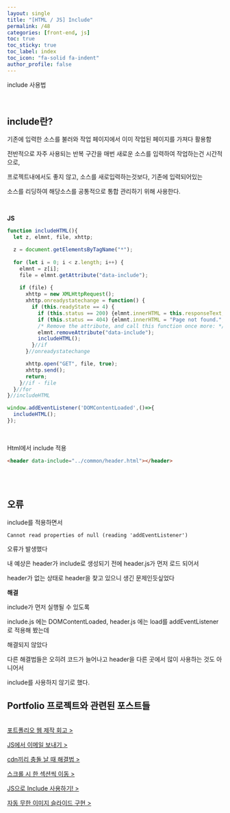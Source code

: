 ```yaml
---
layout: single
title: "[HTML / JS] Include"
permalink: /48
categories: [front-end, js]
toc: true
toc_sticky: true
toc_label: index
toc_icon: "fa-solid fa-indent"
author_profile: false
---
```


include 사용법

<br>

## include란?

기존에 입력한 소스를 불러와 작업 페이지에서 이미 작업된 페이지를 가져다 활용함

전반적으로 자주 사용되는 반복 구간을 매번 새로운 소스를 입력하여 작업하는건 시간적으로, 

프로젝트내에서도 좋지 않고, 소스를 새로입력하는것보다, 기존에 입력되어있는 

소스를 리딩하여 해당소스를 공통적으로 통합 관리하기 위해 사용한다.

<br>

**JS**

```jsx
function includeHTML(){
  let z, elmnt, file, xhttp;

  z = document.getElementsByTagName("*");
  
  for (let i = 0; i < z.length; i++) {
    elmnt = z[i];
    file = elmnt.getAttribute("data-include");
    
    if (file) {
      xhttp = new XMLHttpRequest();
      xhttp.onreadystatechange = function() {
        if (this.readyState == 4) {
          if (this.status == 200) {elmnt.innerHTML = this.responseText;}
          if (this.status == 404) {elmnt.innerHTML = "Page not found.";}
          /* Remove the attribute, and call this function once more: */
          elmnt.removeAttribute("data-include");
          includeHTML();
        }//if
      }//onreadystatechange

      xhttp.open("GET", file, true);
      xhttp.send();
      return;
    }//if - file
  }//for
}//includeHTML

window.addEventListener('DOMContentLoaded',()=>{
  includeHTML();
});
```

<br>

Html에서 include 적용

```html
<header data-include="../common/header.html"></header>
```

<br>

<br>

## 오류

include를 적용하면서 

`Cannot read properties of null (reading 'addEventListener')`

오류가 발생했다

내 예상은 header가 include로 생성되기 전에 header.js가 먼저 로드 되어서

header가 없는 상태로 header을 찾고 있으니 생긴 문제인듯싶었다

**해결**

include가 먼저 실행될 수 있도록

include.js 에는 DOMContentLoaded, header.js 에는 load를 addEventListener로 적용해 봤는데

해결되지 않았다

다른 해결법들은 오히려 코드가 늘어나고 header을 다른 곳에서 많이 사용하는 것도 아니어서

include를 사용하지 않기로 했다.

<div class="cl2"></div>

<div class="callout cImpact">
  <div class="callout-in">
    <h2>Portfolio 프로젝트와 관련된 포스트들</h2>
    <p style="padding-top: 16px;"><a href="https://preasim.github.io/52">포트폴리오 웹 제작 회고 ></a></p>
    <p><a href="https://preasim.github.io/51">JS에서 이메일 보내기 ></a></p>
    <p><a href="https://preasim.github.io/50">cdn끼리 충돌 날 때 해결법 ></a></p>
    <p><a href="https://preasim.github.io/49">스크롤 시 한 섹션씩 이동 ></a></p>
    <p><a href="https://preasim.github.io/48">JS으로  Include 사용하기! ></a></p>
    <p><a href="https://preasim.github.io/47">자동 무한 이미지 슬라이드 구현 ></a></p>
  </div>
</div>